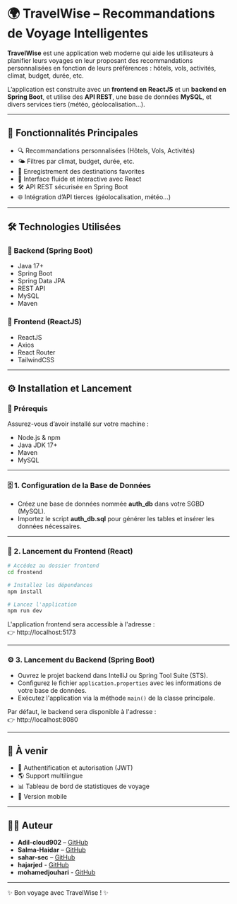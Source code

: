 # 🌍 TravelWise – Recommandations de Voyage Intelligentes

**TravelWise** est une application web moderne qui aide les utilisateurs à planifier leurs voyages en leur proposant des recommandations personnalisées en fonction de leurs préférences : hôtels, vols, activités, climat, budget, durée, etc.

L’application est construite avec un **frontend en ReactJS** et un **backend en Spring Boot**, et utilise des **API REST**, une base de données **MySQL**, et divers services tiers (météo, géolocalisation…).

---

## 🧭 Fonctionnalités Principales

- 🔍 Recommandations personnalisées (Hôtels, Vols, Activités)
- 🌤️ Filtres par climat, budget, durée, etc.
- 💾 Enregistrement des destinations favorites
- 🧭 Interface fluide et interactive avec React
- 🛠️ API REST sécurisée en Spring Boot
- 🌐 Intégration d’API tierces (géolocalisation, météo...)

---

## 🛠️ Technologies Utilisées

### 🔧 Backend (Spring Boot)
- Java 17+
- Spring Boot
- Spring Data JPA
- REST API
- MySQL
- Maven

### 🎨 Frontend (ReactJS)
- ReactJS
- Axios
- React Router
- TailwindCSS

---

## ⚙️ Installation et Lancement

### 📌 Prérequis

Assurez-vous d’avoir installé sur votre machine :

- Node.js & npm
- Java JDK 17+
- Maven
- MySQL

---

### 🗄️ 1. Configuration de la Base de Données

- Créez une base de données nommée **auth_db** dans votre SGBD (MySQL).
- Importez le script **auth_db.sql** pour générer les tables et insérer les données nécessaires.

---

### 🎨 2. Lancement du Frontend (React)

```bash
# Accédez au dossier frontend
cd frontend

# Installez les dépendances
npm install

# Lancez l'application
npm run dev
```

L'application frontend sera accessible à l'adresse :  
👉 http://localhost:5173

---

### ⚙️ 3. Lancement du Backend (Spring Boot)

- Ouvrez le projet backend dans IntelliJ ou Spring Tool Suite (STS).
- Configurez le fichier `application.properties` avec les informations de votre base de données.
- Exécutez l'application via la méthode `main()` de la classe principale.

Par défaut, le backend sera disponible à l'adresse :  
👉 http://localhost:8080

---

## 🚀 À venir

- 🔐 Authentification et autorisation (JWT)
- 🌎 Support multilingue
- 📊 Tableau de bord de statistiques de voyage
- 📱 Version mobile

---

## 🧑‍💻 Auteur

- **Adil-cloud902** – [GitHub](https://github.com/Adil-cloud902)
- **Salma-Haidar** – [GitHub](https://github.com/Salma-Haidar)
- **sahar-sec** – [GitHub](https://github.com/sahar-sec)
- **hajarjed** - [GitHub](https://github.com/hajarjed)
- **mohamedjouhari** - [GitHub](https://github.com/mohamedjouhari)

---


✨ Bon voyage avec TravelWise ! ✨

